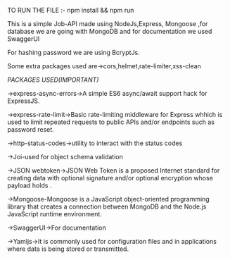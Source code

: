 

TO RUN THE FILE :- npm install && npm run

This is a simple Job-API made using NodeJs,Express, Mongoose ,for database we are going with MongoDB and for documentation we used SwaggerUI

For hashing password we are using BcryptJs.

Some extra packages used are->cors,helmet,rate-limiter,xss-clean

*PACKAGES USED(IMPORTANT)*

->express-async-errors->A  simple ES6 async/await support hack for ExpressJS.

->express-rate-limit->Basic rate-limiting middleware for Express whhich is used to limit repeated requests to public APIs and/or endpoints such as password reset.

->http-status-codes->utility to interact with the status codes

->Joi-used for object schema validation

->JSON webtoken->JSON Web Token is a proposed Internet standard for creating data with optional signature and/or optional encryption whose payload holds .

->Mongoose-Mongoose is a JavaScript object-oriented programming library that creates a connection between MongoDB and the Node.js JavaScript runtime environment.

->SwaggerUI->For documentation

->Yamljs->It is commonly used for configuration files and in applications where data is being stored or transmitted.
